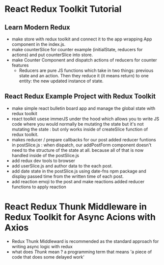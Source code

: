 # React Redux Toolkit Tutorial

## Learn Modern Redux

- make store with redux toolkit and connect it to the app wrapping App component in the index.js.
- make counterSlice for counter example (initialState, reducers for actions) and put counterSlice into store.
- make Counter Component and dispatch actions of reducers for counter features
  - Reducers are pure JS functions which take in two things: previous state and an action. Then they reduce it (it means return) to one entity: the new updated instance of state.

## React Redux Example Project with Redux Toolkit

- make simple react bulletin board app and manage the global state with redux toolkit
- react toolkit usese immerJS under the hood which allows you to write JS code where you would normally be mutating the state but it's not mutating the state : but only works inside of createSlice function of redux toolkit.
- makes reducer / prepare callbacks for our post added reducer funtions in postSlice.js : when dispatch, our addPostForm component doesn't need to the structure of the state at all. because all of that is now handled inside of the postSlice.js
- add redux dev tools to browser
- add userSlice.js and author data to the each post.
- add date state in the postSlice.js using date-fns npm package and display passed time from the written time of each post.
- add reaction emoji to the post and make reactions added reducer functions to apply reaction

# React Redux Thunk Middleware in Redux Toolkit for Async Acions with Axios

- Redux Thunk Middleward is recommended as the standard approach for writing async logic with redux
- what does _Thunk_ mean ? a programming term that means 'a piece of code that does some delayed work'
